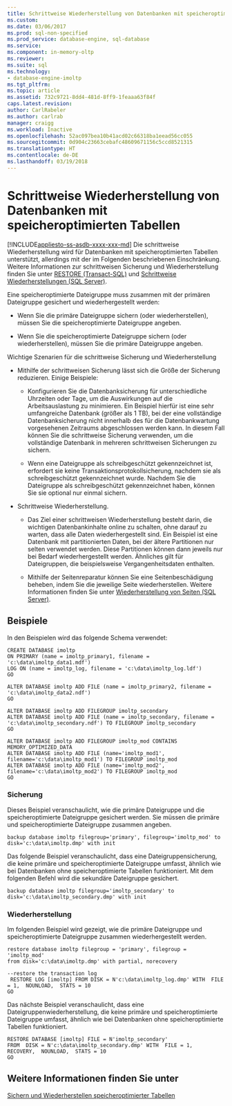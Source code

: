 ```yaml
---
title: Schrittweise Wiederherstellung von Datenbanken mit speicheroptimierten Tabellen | Microsoft-Dokumentation
ms.custom: 
ms.date: 03/06/2017
ms.prod: sql-non-specified
ms.prod_service: database-engine, sql-database
ms.service: 
ms.component: in-memory-oltp
ms.reviewer: 
ms.suite: sql
ms.technology:
- database-engine-imoltp
ms.tgt_pltfrm: 
ms.topic: article
ms.assetid: 732c9721-8dd4-481d-8ff9-1feaaa63f84f
caps.latest.revision: 
author: CarlRabeler
ms.author: carlrab
manager: craigg
ms.workload: Inactive
ms.openlocfilehash: 52ac097bea10b41acd02c66318ba1eead56cc055
ms.sourcegitcommit: 0d904c23663cebafc48609671156c5ccd8521315
ms.translationtype: HT
ms.contentlocale: de-DE
ms.lasthandoff: 03/19/2018
---
```

# <a name="piecemeal-restore-of-databases-with-memory-optimized-tables"></a>Schrittweise Wiederherstellung von Datenbanken mit speicheroptimierten Tabellen
[!INCLUDE[appliesto-ss-asdb-xxxx-xxx-md](../../includes/appliesto-ss-asdb-xxxx-xxx-md.md)]
  Die schrittweise Wiederherstellung wird für Datenbanken mit speicheroptimierten Tabellen unterstützt, allerdings mit der im Folgenden beschriebenen Einschränkung. Weitere Informationen zur schrittweisen Sicherung und Wiederherstellung finden Sie unter [RESTORE &#40;Transact-SQL&#41;](../../t-sql/statements/restore-statements-transact-sql.md) und [Schrittweise Wiederherstellungen &#40;SQL Server&#41;](../../relational-databases/backup-restore/piecemeal-restores-sql-server.md).  
  
 Eine speicheroptimierte Dateigruppe muss zusammen mit der primären Dateigruppe gesichert und wiederhergestellt werden:  
  
-   Wenn Sie die primäre Dateigruppe sichern (oder wiederherstellen), müssen Sie die speicheroptimierte Dateigruppe angeben.  
  
-   Wenn Sie die speicheroptimierte Dateigruppe sichern (oder wiederherstellen), müssen Sie die primäre Dateigruppe angeben.  
  
 Wichtige Szenarien für die schrittweise Sicherung und Wiederherstellung  
  
-   Mithilfe der schrittweisen Sicherung lässt sich die Größe der Sicherung reduzieren. Einige Beispiele:  
  
    -   Konfigurieren Sie die Datenbanksicherung für unterschiedliche Uhrzeiten oder Tage, um die Auswirkungen auf die Arbeitsauslastung zu minimieren. Ein Beispiel hierfür ist eine sehr umfangreiche Datenbank (größer als 1 TB), bei der eine vollständige Datenbanksicherung nicht innerhalb des für die Datenbankwartung vorgesehenen Zeitraums abgeschlossen werden kann. In diesem Fall können Sie die schrittweise Sicherung verwenden, um die vollständige Datenbank in mehreren schrittweisen Sicherungen zu sichern.  
  
    -   Wenn eine Dateigruppe als schreibgeschützt gekennzeichnet ist, erfordert sie keine Transaktionsprotokollsicherung, nachdem sie als schreibgeschützt gekennzeichnet wurde. Nachdem Sie die Dateigruppe als schreibgeschützt gekennzeichnet haben, können Sie sie optional nur einmal sichern.  
  
-   Schrittweise Wiederherstellung.  
  
    -   Das Ziel einer schrittweisen Wiederherstellung besteht darin, die wichtigen Datenbankinhalte online zu schalten, ohne darauf zu warten, dass alle Daten wiederhergestellt sind. Ein Beispiel ist eine Datenbank mit partitionierten Daten, bei der ältere Partitionen nur selten verwendet werden. Diese Partitionen können dann jeweils nur bei Bedarf wiederhergestellt werden. Ähnliches gilt für Dateigruppen, die beispielsweise Vergangenheitsdaten enthalten.  
  
    -   Mithilfe der Seitenreparatur können Sie eine Seitenbeschädigung beheben, indem Sie die jeweilige Seite wiederherstellen. Weitere Informationen finden Sie unter [Wiederherstellung von Seiten &#40;SQL Server&#41;](../../relational-databases/backup-restore/restore-pages-sql-server.md).  
  
## <a name="samples"></a>Beispiele  
 In den Beispielen wird das folgende Schema verwendet:  
  
```  
CREATE DATABASE imoltp  
ON PRIMARY (name = imoltp_primary1, filename = 'c:\data\imoltp_data1.mdf')  
LOG ON (name = imoltp_log, filename = 'c:\data\imoltp_log.ldf')  
GO  
  
ALTER DATABASE imoltp ADD FILE (name = imoltp_primary2, filename = 'c:\data\imoltp_data2.ndf')  
GO  
  
ALTER DATABASE imoltp ADD FILEGROUP imoltp_secondary  
ALTER DATABASE imoltp ADD FILE (name = imoltp_secondary, filename = 'c:\data\imoltp_secondary.ndf') TO FILEGROUP imoltp_secondary  
GO  
  
ALTER DATABASE imoltp ADD FILEGROUP imoltp_mod CONTAINS MEMORY_OPTIMIZED_DATA   
ALTER DATABASE imoltp ADD FILE (name='imoltp_mod1', filename='c:\data\imoltp_mod1') TO FILEGROUP imoltp_mod   
ALTER DATABASE imoltp ADD FILE (name='imoltp_mod2', filename='c:\data\imoltp_mod2') TO FILEGROUP imoltp_mod   
GO  
```  
  
### <a name="backup"></a>Sicherung  
 Dieses Beispiel veranschaulicht, wie die primäre Dateigruppe und die speicheroptimierte Dateigruppe gesichert werden. Sie müssen die primäre und speicheroptimierte Dateigruppe zusammen angeben.  
  
```  
backup database imoltp filegroup='primary', filegroup='imoltp_mod' to disk='c:\data\imoltp.dmp' with init  
```  
  
 Das folgende Beispiel veranschaulicht, dass eine Dateigruppensicherung, die keine primäre und speicheroptimierte Dateigruppe umfasst, ähnlich wie bei Datenbanken ohne speicheroptimierte Tabellen funktioniert. Mit dem folgenden Befehl wird die sekundäre Dateigruppe gesichert.  
  
```  
backup database imoltp filegroup='imoltp_secondary' to disk='c:\data\imoltp_secondary.dmp' with init  
```  
  
### <a name="restore"></a>Wiederherstellung  
 Im folgenden Beispiel wird gezeigt, wie die primäre Dateigruppe und speicheroptimierte Dateigruppe zusammen wiederhergestellt werden.  
  
```  
restore database imoltp filegroup = 'primary', filegroup = 'imoltp_mod'   
from disk='c:\data\imoltp.dmp' with partial, norecovery  
  
--restore the transaction log  
 RESTORE LOG [imoltp] FROM DISK = N'c:\data\imoltp_log.dmp' WITH  FILE = 1,  NOUNLOAD,  STATS = 10  
GO  
```  
  
 Das nächste Beispiel veranschaulicht, dass eine Dateigruppenwiederherstellung, die keine primäre und speicheroptimierte Dateigruppe umfasst, ähnlich wie bei Datenbanken ohne speicheroptimierte Tabellen funktioniert.  
  
```  
RESTORE DATABASE [imoltp] FILE = N'imoltp_secondary'   
FROM  DISK = N'c:\data\imoltp_secondary.dmp' WITH  FILE = 1,  RECOVERY,  NOUNLOAD,  STATS = 10  
GO  
```  
  
## <a name="see-also"></a>Weitere Informationen finden Sie unter  
 [Sichern und Wiederherstellen speicheroptimierter Tabellen](http://msdn.microsoft.com/library/3f083347-0fbb-4b19-a6fb-1818d545e281)  
  
  
